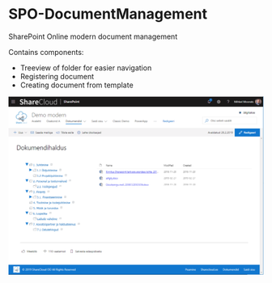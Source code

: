# SPO-DocumentManagement
SharePoint Online modern document management

Contains components:
- Treeview of folder for easier navigation
- Registering document
- Creating document from template

![alt](/Pics/DHS_treeview.png)